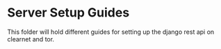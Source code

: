 # Server Setup Guides

This folder will hold different guides for setting up the django rest api on clearnet and tor.